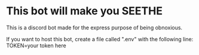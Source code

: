 # This bot will make you SEETHE
This is a discord bot made for the express purpose of being obnoxious. 

If you want to host this bot, create a file called ".env" with the following line:  
TOKEN=your token here
